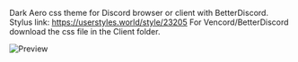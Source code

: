 Dark Aero css theme for Discord browser or client with BetterDiscord.
Stylus link: https://userstyles.world/style/23205
For Vencord/BetterDiscord download the css file in the Client folder.

<img src="https://userstyles.world/preview/23205/2.webp" alt="Preview">
